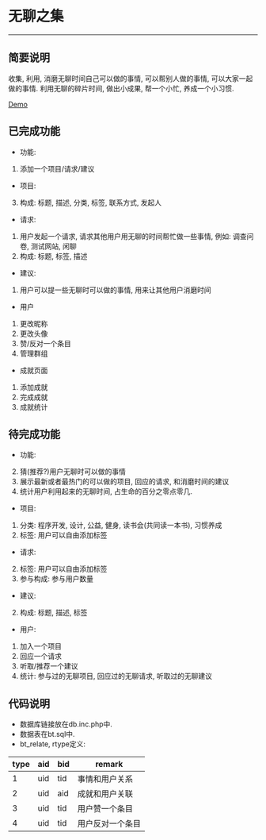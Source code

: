# 无聊之集
------------

## 简要说明
  收集, 利用, 消磨无聊时间自己可以做的事情, 可以帮别人做的事情, 可以大家一起做的事情.
  利用无聊的碎片时间, 做出小成果, 帮一个小忙, 养成一个小习惯.

  [Demo](http://lazurey.comeze.com/boring-time/)


## 已完成功能

* 功能:
 1. 添加一个项目/请求/建议

* 项目:
 3. 构成: 标题, 描述, 分类, 标签, 联系方式, 发起人

* 请求:
 1. 用户发起一个请求, 请求其他用户用无聊的时间帮忙做一些事情, 例如: 调查问卷, 测试网站, 闲聊
 3. 构成: 标题, 标签, 描述

* 建议:
 1. 用户可以提一些无聊时可以做的事情, 用来让其他用户消磨时间

* 用户
 1. 更改昵称
 2. 更改头像
 3. 赞/反对一个条目
 4. 管理群组

* 成就页面
 1. 添加成就
 2. 完成成就
 3. 成就统计

## 待完成功能

* 功能:
 2. 猜(推荐?)用户无聊时可以做的事情
 3. 展示最新或者最热门的可以做的项目, 回应的请求, 和消磨时间的建议
 4. 统计用户利用起来的无聊时间, 占生命的百分之零点零几. 

* 项目:
 1. 分类: 程序开发, 设计, 公益, 健身, 读书会(共同读一本书), 习惯养成
 2. 标签: 用户可以自由添加标签

* 请求:
 2. 标签: 用户可以自由添加标签
 4. 参与构成: 参与用户数量

* 建议:
 2. 构成: 标题, 描述, 标签

* 用户:
 1. 加入一个项目
 2. 回应一个请求
 3. 听取/推荐一个建议
 4. 统计: 参与过的无聊项目, 回应过的无聊请求, 听取过的无聊建议


## 代码说明

* 数据库链接放在db.inc.php中.
* 数据表在bt.sql中.
* bt_relate, rtype定义:

| type | aid | bid | remark |
| ---- | --- | --- | ------ |
|  1   | uid | tid | 事情和用户关系 |
|  2   | uid | aid | 成就和用户关联 |
|  3   | uid | tid | 用户赞一个条目 |
|  4   | uid | tid | 用户反对一个条目 |